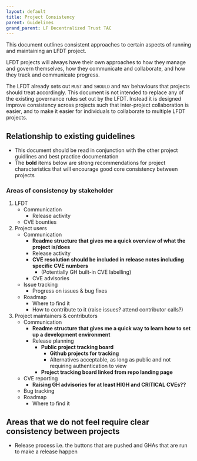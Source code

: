 ```yaml
---
layout: default
title: Project Consistency
parent: Guidelines
grand_parent: LF Decentralized Trust TAC
---
```

[//]: # (SPDX-License-Identifier: CC-BY-4.0)

This document outlines consistent approaches to certain aspects of running and maintaining an LFDT project.

LFDT projects will always have their own approaches to how they manage and govern themselves, how they
communicate and collaborate, and how they track and communicate progress.

The LFDT already sets out `MUST` and `SHOULD` and `MAY` behaviours that projects should treat accordingly. This document
is not intended to replace any of the existing governance rules set out by the LFDT. Instead it is designed improve
consistency across projects such that inter-project collaboration is easier, and to make it easier for individuals to
collaborate to multiple LFDT projects.

## Relationship to existing guidelines

  - This document should be read in conjunction with the other project guidlines and best practice documentation
  - The **bold** items below are strong recommendations for project characteristics that will encourage good core consistency between projects

### Areas of consistency by stakeholder

1. LFDT
   - Communication
      - Release activity
   - CVE bounties
3. Project users
   - Communication
      - **Readme structure that gives me a quick overview of what the project is/does** 
      - Release activity
      - **CVE resolution should be included in release notes including specific CVE numbers**
         - (Potentially GH built-in CVE labelling)
      - CVE advisories
   - Issue tracking
      - Progress on issues & bug fixes
   - Roadmap
      - Where to find it
      - How to contribute to it (raise issues? attend contributor calls?)
5. Project maintainers & contributors
   - Communication
      - **Readme structure that gives me a quick way to learn how to set up a development environment**
      - Release planning
         - **Public project tracking board**
            - **Github projects for tracking**
            - Alternatives acceptable, as long as public and not requiring authentication to view
         - **Project tracking board linked from repo landing page**
   - CVE reporting
      - **Raising GH advisories for at least HIGH and CRITICAL CVEs??**
   - Bug tracking
   - Roadmap
      - Where to find it 

## Areas that we do not feel require clear consistency between projects

 - Release process i.e. the buttons that are pushed and GHAs that are run to make a release happen
